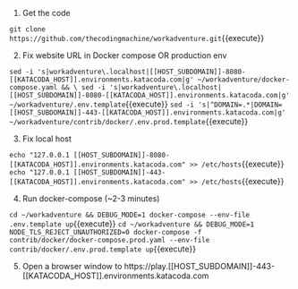 1. Get the code

`git clone https://github.com/thecodingmachine/workadventure.git`{{execute}}

2. Fix website URL in Docker compose OR production env

`sed -i 's|workadventure\.localhost|[[HOST_SUBDOMAIN]]-8080-[[KATACODA_HOST]].environments.katacoda.com|g' ~/workadventure/docker-compose.yaml && \
 sed -i 's|workadventure\.localhost|[[HOST_SUBDOMAIN]]-8080-[[KATACODA_HOST]].environments.katacoda.com|g' ~/workadventure/.env.template`{{execute}}
`sed -i 's|^DOMAIN=.*|DOMAIN=[[HOST_SUBDOMAIN]]-443-[[KATACODA_HOST]].environments.katacoda.com|g' ~/workadventure/contrib/docker/.env.prod.template`{{execute}}

3. Fix local host

`echo "127.0.0.1 [[HOST_SUBDOMAIN]]-8080-[[KATACODA_HOST]].environments.katacoda.com" >> /etc/hosts`{{execute}}
`echo "127.0.0.1 [[HOST_SUBDOMAIN]]-443-[[KATACODA_HOST]].environments.katacoda.com" >> /etc/hosts`{{execute}}

4. Run docker-compose (~2-3 minutes)

`cd ~/workadventure && DEBUG_MODE=1 docker-compose --env-file .env.template up`{{execute}}
`cd ~/workadventure && DEBUG_MODE=1 NODE_TLS_REJECT_UNAUTHORIZED=0 docker-compose -f contrib/docker/docker-compose.prod.yaml --env-file contrib/docker/.env.prod.template up`{{execute}}

5. Open a browser window to https://play.[[HOST_SUBDOMAIN]]-443-[[KATACODA_HOST]].environments.katacoda.com

